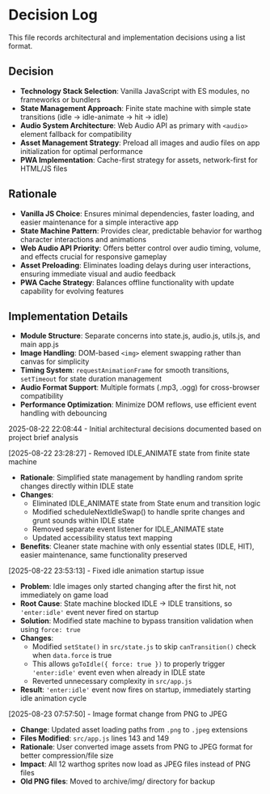 # Decision Log

This file records architectural and implementation decisions using a list format.

## Decision

* **Technology Stack Selection**: Vanilla JavaScript with ES modules, no frameworks or bundlers
* **State Management Approach**: Finite state machine with simple state transitions (idle → idle-animate → hit → idle)
* **Audio System Architecture**: Web Audio API as primary with `<audio>` element fallback for compatibility
* **Asset Management Strategy**: Preload all images and audio files on app initialization for optimal performance
* **PWA Implementation**: Cache-first strategy for assets, network-first for HTML/JS files

## Rationale 

* **Vanilla JS Choice**: Ensures minimal dependencies, faster loading, and easier maintenance for a simple interactive app
* **State Machine Pattern**: Provides clear, predictable behavior for warthog character interactions and animations
* **Web Audio API Priority**: Offers better control over audio timing, volume, and effects crucial for responsive gameplay
* **Asset Preloading**: Eliminates loading delays during user interactions, ensuring immediate visual and audio feedback
* **PWA Cache Strategy**: Balances offline functionality with update capability for evolving features

## Implementation Details

* **Module Structure**: Separate concerns into state.js, audio.js, utils.js, and main app.js
* **Image Handling**: DOM-based `<img>` element swapping rather than canvas for simplicity
* **Timing System**: `requestAnimationFrame` for smooth transitions, `setTimeout` for state duration management
* **Audio Format Support**: Multiple formats (.mp3, .ogg) for cross-browser compatibility
* **Performance Optimization**: Minimize DOM reflows, use efficient event handling with debouncing

2025-08-22 22:08:44 - Initial architectural decisions documented based on project brief analysis

[2025-08-22 23:28:27] - Removed IDLE_ANIMATE state from finite state machine
- **Rationale**: Simplified state management by handling random sprite changes directly within IDLE state
- **Changes**: 
  - Eliminated IDLE_ANIMATE state from State enum and transition logic
  - Modified scheduleNextIdleSwap() to handle sprite changes and grunt sounds within IDLE state
  - Removed separate event listener for IDLE_ANIMATE state
  - Updated accessibility status text mapping
- **Benefits**: Cleaner state machine with only essential states (IDLE, HIT), easier maintenance, same functionality preserved

[2025-08-22 23:53:13] - Fixed idle animation startup issue
- **Problem**: Idle images only started changing after the first hit, not immediately on game load
- **Root Cause**: State machine blocked IDLE → IDLE transitions, so `'enter:idle'` event never fired on startup
- **Solution**: Modified state machine to bypass transition validation when using `force: true`
- **Changes**:
  - Modified `setState()` in `src/state.js` to skip `canTransition()` check when `data.force` is true
  - This allows `goToIdle({ force: true })` to properly trigger `'enter:idle'` event even when already in IDLE state
  - Reverted unnecessary complexity in `src/app.js`
- **Result**: `'enter:idle'` event now fires on startup, immediately starting idle animation cycle

[2025-08-23 07:57:50] - Image format change from PNG to JPEG
- **Change**: Updated asset loading paths from `.png` to `.jpeg` extensions
- **Files Modified**: `src/app.js` lines 143 and 149
- **Rationale**: User converted image assets from PNG to JPEG format for better compression/file size
- **Impact**: All 12 warthog sprites now load as JPEG files instead of PNG files
- **Old PNG files**: Moved to archive/img/ directory for backup